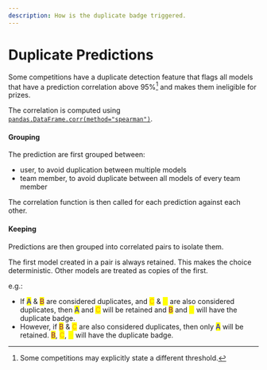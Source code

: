 ```yaml
---
description: How is the duplicate badge triggered.
---
```


# Duplicate Predictions

Some competitions have a duplicate detection feature that flags all models that have a prediction correlation above 95%[^1] and makes them ineligible for prizes.

The correlation is computed using [`pandas.DataFrame.corr(method="spearman")`](https://pandas.pydata.org/docs/reference/api/pandas.DataFrame.corr.html).

#### Grouping

The prediction are first grouped between:

* user, to avoid duplication between multiple models
* team member, to avoid duplicate between all models of every team member

The correlation function is then called for each prediction against each other.

#### Keeping

Predictions are then grouped into correlated pairs to isolate them.

The first model created in a pair is always retained. This makes the choice deterministic. Other models are treated as copies of the first.

e.g.:

* If <mark style="color:blue;">A</mark> & <mark style="color:purple;">B</mark> are considered duplicates, and <mark style="color:orange;">C</mark> & <mark style="color:yellow;">D</mark> are also considered duplicates, then <mark style="color:blue;">A</mark> and <mark style="color:orange;">C</mark> will be retained and <mark style="color:purple;">B</mark> and <mark style="color:yellow;">D</mark> will have the duplicate badge.
* However, if <mark style="color:purple;">B</mark> & <mark style="color:orange;">C</mark> are also considered duplicates, then only <mark style="color:blue;">A</mark> will be retained. <mark style="color:purple;">B</mark>, <mark style="color:orange;">C</mark>, <mark style="color:yellow;">D</mark> will have the duplicate badge.

[^1]: Some competitions may explicitly state a different threshold.
